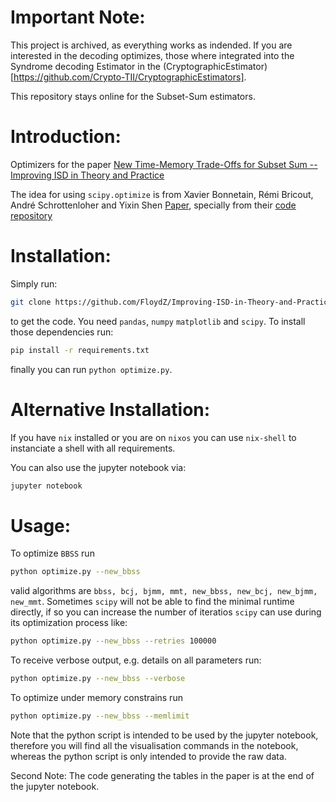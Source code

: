 Important Note:
===============
This project is archived, as everything works as indended. If you are interested
in the decoding optimizes, those where integrated into the Syndrome decoding
Estimator in the (CryptographicEstimator)[https://github.com/Crypto-TII/CryptographicEstimators].

This repository stays online for the Subset-Sum estimators.

Introduction:
=============


Optimizers for the paper [New Time-Memory Trade-Offs for Subset Sum -- Improving ISD in Theory and Practice](https://eprint.iacr.org/2022/1329)

The idea for using `scipy.optimize` is from Xavier Bonnetain, Rémi Bricout, André Schrottenloher  and Yixin Shen [Paper](https://eprint.iacr.org/2020/168), specially from their [code repository](https://github.com/xbonnetain/optimization-subset-sum)

Installation:
=====

Simply run:
```bash
git clone https://github.com/FloydZ/Improving-ISD-in-Theory-and-Practice
```
to get the code. You need `pandas`, `numpy` `matplotlib` and `scipy`. To
install those dependencies run:
```bash
pip install -r requirements.txt
```
finally you can run `python optimize.py`.

Alternative Installation:
=====
If you have `nix` installed or you are on `nixos` you can use `nix-shell` to
instanciate a shell with all requirements.

You can also use the jupyter notebook via:
```bash
jupyter notebook
```

Usage:
======
To optimize `BBSS` run
```bash
python optimize.py --new_bbss
```
valid algorithms are `bbss, bcj, bjmm, mmt, new_bbss, new_bcj, new_bjmm, new_mmt`. 
Sometimes `scipy` will not be able to find the minimal runtime directly, if so 
you can increase the number of iteratios `scipy` can use during its optimization
process like:
```bash
python optimize.py --new_bbss --retries 100000
```

To receive verbose output, e.g. details on all parameters run:
```bash
python optimize.py --new_bbss --verbose
```

To optimize under memory constrains run
```bash
python optimize.py --new_bbss --memlimit
```

Note that the python script is intended to be used by the jupyter notebook,
therefore you will find all the visualisation commands in the notebook, whereas
the python script is only intended to provide the raw data.

Second Note: The code generating the tables in the paper is at the end of
the jupyter notebook.
